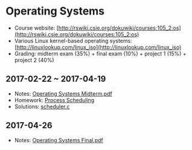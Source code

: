 # Operating Systems

- Course website: [http://rswiki.csie.org/dokuwiki/courses:105_2:os](http://rswiki.csie.org/dokuwiki/courses:105_2:os)
- Various Linux kernel-based operating systems: [http://linuxlookup.com/linux_iso](http://linuxlookup.com/linux_iso)
- Grading: midterm exam (35%) + final exam (10%) + project 1 (15%) + project 2 (40%)

## 2017-02-22 ~ 2017-04-19

- Notes: [Operating Systems Midterm.pdf](Operating%20Systems/Operating%20Systems%20Midterm.pdf)
- Homework: [Process Scheduling](http://rswiki.csie.org/dokuwiki/courses:105_2:project_1)
- Solutions: [scheduler.c](../Packages/csie/Operating%20Systems/scheduler.c)

## 2017-04-26

- Notes: [Operating Systems Final.pdf](Operating%20Systems/Operating%20Systems%20Final.pdf)
